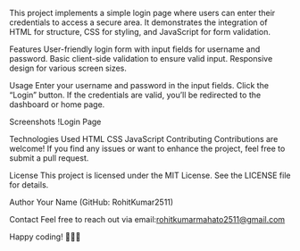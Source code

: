 This project implements a simple login page where users can enter their credentials to access a secure area. It demonstrates the integration of HTML for structure, CSS for styling, and JavaScript for form validation.

Features
User-friendly login form with input fields for username and password.
Basic client-side validation to ensure valid input.
Responsive design for various screen sizes.

Usage
Enter your username and password in the input fields.
Click the “Login” button.
If the credentials are valid, you’ll be redirected to the dashboard or home page.

Screenshots
!Login Page

Technologies Used
HTML
CSS
JavaScript
Contributing
Contributions are welcome! If you find any issues or want to enhance the project, feel free to submit a pull request.

License
This project is licensed under the MIT License. See the LICENSE file for details.

Author
Your Name (GitHub: RohitKumar2511)

Contact
Feel free to reach out via email:rohitkumarmahato2511@gmail.com

Happy coding! 🚀👩‍💻

